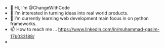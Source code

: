 - 👋 Hi, I’m @ChangeWithCode
- 👀 I’m interested in turning ideas into real world products.
- 🌱 I’m currently learning web development main focus in on python frameworks.
- 📫 How to reach me ... https://www.linkedin.com/in/muhammad-qasim-17b033188/
- 

<!---
ChangeWithCode/ChangeWithCode is a ✨ special ✨ repository because its `README.md` (this file) appears on your GitHub profile.
You can click the Preview link to take a look at your changes.
--->
